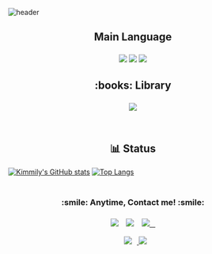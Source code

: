 ![header](https://capsule-render.vercel.app/api?type=waving&color=0BD3FB&height=200&section=header&text={}.format(BlueCloud)&fontSize=40&animation=fadeIn!&fontColor=FEFEFE)


<h2 align="center">Main Language </h2>
<h3 align="center">
  <img src="https://img.shields.io/badge/C-A8B9CC?style=flat-square&logo=C&logoColor=white"/>
  <img src="https://img.shields.io/badge/Python-3766AB?style=flat-square&logo=Python&logoColor=white"/>
   <img src="https://img.shields.io/badge/R-276DC3?style=flat-square&logo=R&logoColor=white"/>
</h3 >


<h2 align="center"> :books: Library </h2>
<h3 align="center">
  <img src="https://img.shields.io/badge/PyTorch-EE4C2C?style=flat-square&logo=PyTorch&logoColor=white"/>
</h3 >

<br>

<h2 align="center">  📊 Status </h2>

[![Kimmily's GitHub stats](https://github-readme-stats.vercel.app/api?username=B1ueC1oud&show_icons=true&theme=react)](https://github.com/anuraghazra/github-readme-stats)
[![Top Langs](https://github-readme-stats.vercel.app/api/top-langs/?username=B1ueC1oud&theme=react&layout=compact)](https://github.com/anuraghazra/github-readme-stats)




<h3 align="center">
  <br>
 :smile: Anytime, Contact me! :smile: 
</h3>
<h3 align="center">
   <a href="mailme:th951113@gmail.com"><img src="https://img.shields.io/badge/Gmail-EA4335?style=flat-square&logo=Gmail&logoColor=white"/></a>&nbsp;&nbsp;&nbsp;
   <a href="https://viglelab.tistory.com/" target="_blank"><img src="https://img.shields.io/badge/Blog-%2312100E.svg?&style=flat-square&logo=dev.to&logoColor=white" /></a>&nbsp;&nbsp;&nbsp;
  <a target="_blank" href="https://www.linkedin.com/in/TaehoonKimmily//"><img src="http://img.shields.io/badge/-LinkedIn-blue?style=flat-square&logo=Linkedin&logoColor=white&&locoColor=white"</a>&nbsp;&nbsp;&nbsp;
</h3>
  
 <p align="center">
   <img src="http://img.shields.io/badge/-Instagram-white?style=flat&logo=Instagram&link=https://www.instagram.com/kimmily_95/" style="height : auto; margin-left : 10px; margin-right : 10px;"/>
  <a target="_blank" href="https://github.com/B1ueC1oud/B1ueC1oud/" ><img src="https://hits.seeyoufarm.com/api/count/incr/badge.svg?url=https%3A%2F%2Fgithub.com%2Fb1uec1oud%2Fhit-counter&count_bg=%2379BDF1&title_bg=%238C8C8C&icon=&icon_color=%23E98CC9&title=hits&edge_flat=false"/></a>
</p>

